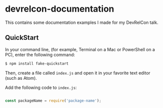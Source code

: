# devrelcon-documentation
This contains some documentation examples I made for my DevRelCon talk.

## QuickStart

In your command line, (for example, Terminal on a Mac or PowerShell on a PC), enter the following command:

```sh
$ npm install fake-quickstart
```

Then, create a file called `index.js` and open it in your favorite text editor (such as Atom).

Add the following code to `index.js`:

```javascript

const packageName = require('package-name');

```
